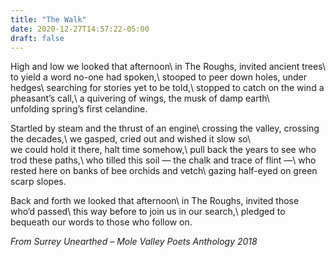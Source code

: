 ```yaml
---
title: "The Walk"
date: 2020-12-27T14:57:22-05:00
draft: false
---
```


High and low we looked that afternoon\\
in The Roughs, invited ancient trees\\
to yield a word no-one had spoken,\\
stooped to peer down holes, under hedges\\
searching for stories yet to be told,\\
stopped to catch on the wind a pheasant’s call,\\
a quivering of wings, the musk of damp earth\\       
unfolding spring’s first celandine.

Startled by steam and the thrust of an engine\\
crossing the valley, crossing the decades,\\
we gasped, cried out and wished it slow so\\		
we could hold it there, halt time somehow,\\
pull back the years to see who trod these paths,\\
who tilled this soil — the chalk and trace of flint —\\
who rested here on banks of bee orchids and vetch\\
gazing half-eyed on green scarp slopes.

Back and forth we looked that afternoon\\
in The Roughs, invited those who’d passed\\
this way before to join us in our search,\\
pledged to bequeath our words to those who follow on.

_From Surrey Unearthed – Mole Valley Poets Anthology 2018_
